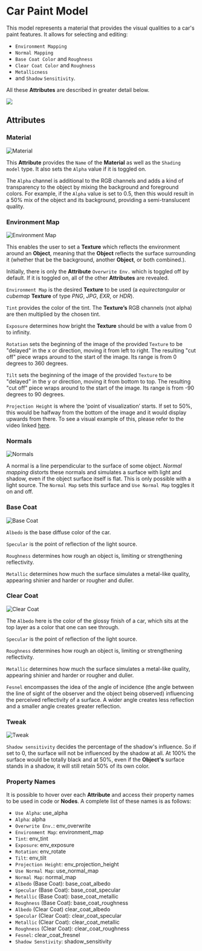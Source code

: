 # Car Paint Model

This model represents a material that provides the visual qualities to a car's paint features. It allows for selecting and editing: 

* `Environment Mapping`
* `Normal Mapping`
* `Base Coat Color` and `Roughness`
* `Clear Coat Color` and `Roughness` 
* `Metallicness` 
* and `Shadow` `Sensitivity`.

All these **Attributes** are described in greater detail below. 

![](../../.gitbook/assets/carpaintmodel0.png)

## Attributes

### Material

![Material](../../.gitbook/assets/carpaintmodel1.png)

This **Attribute** provides the `Name` of the **Material** as well as the `Shading model` type. It also sets the `Alpha` value if it is toggled on. 

The `Alpha` channel is additional to the RGB channels and adds a kind of transparency to the object by mixing the background and foreground colors. For example, if the `Alpha` value is set to 0.5, then this would result in a 50% mix of the object and its background, providing a semi-translucent quality. 


### Environment Map
![Environment Map](../../.gitbook/assets/pbrenvironmentmap.png)

This enables the user to set a **Texture** which reflects the environment around an **Object**, meaning that the **Object** reflects the surface surrounding it (whether that be the background, another **Object**, or both combined.). 

Initially, there is only the **Attribute** `Overwrite Env.` which is toggled off by default. If it is toggled on, all of the other **Attributes** are revealed. 

`Environment Map` is the desired **Texture** to be used (a *equirectangular* or *cubemap* **Texture** of type *PNG*, *JPG*, *EXR*, or *HDR*). 

`Tint` provides the color of the tint. The **Texture’s** RGB channels (not alpha) are then multiplied by the chosen tint.

`Exposure` determines how bright the **Texture** should be with a value from 0 to infinity.  

`Rotation` sets the beginning of the image of the provided `Texture` to be "delayed" in the x or direction, moving it from left to right. The resulting "cut off" piece wraps around to the start of the image. Its range is from 0 degrees to 360 degrees. 

`Tilt` sets the beginning of the image of the provided `Texture` to be "delayed" in the y or direction, moving it from bottom to top. The resulting "cut off" piece wraps around to the start of the image. Its range is from -90 degrees to 90 degrees. 

`Projection Height` is where the ‘point of visualization’ starts. If set to 50%, this would be halfway from the bottom of the image and it would display upwards from there. To see a visual example of this, please refer to the video linked [here](https://www.youtube.com/watch?v=7axPpWTcFrw). 


### Normals
![Normals](../../.gitbook/assets/carpaint-attr-normals.png)

A normal is a line perpendicular to the surface of some object. *Normal mapping* distorts these normals and simulates a surface with light and shadow, even if the object surface itself is flat. This is only possible with a light source. The `Normal Map` sets this surface and `Use Normal Map` toggles it on and off. 


### Base Coat
![Base Coat](../../.gitbook/assets/carpaintmodel2.png)

`Albedo` is the base diffuse color of the car. 

`Specular` is the point of reflection of the light source. 

`Roughness` determines how rough an object is, limiting or strengthening reflectivity. 

`Metallic` determines how much the surface simulates a metal-like quality, appearing shinier and harder or rougher and duller.   


### Clear Coat
![Clear Coat](../../.gitbook/assets/carmodel3.png)

The `Albedo` here is the color of the glossy finish of a car, which sits at the top layer as a color that one can see through. 

`Specular` is the point of reflection of the light source. 

`Roughness` determines how rough an object is, limiting or strengthening reflectivity. 

`Metallic` determines how much the surface simulates a metal-like quality, appearing shinier and harder or rougher and duller. 

`Fesnel` encompasses the idea of the angle of incidence (the angle between the line of sight of the observer and the object being observed) influencing the perceived reflectivity of a surface. A wider angle creates less reflection and a smaller angle creates greater reflection.


### Tweak
![Tweak](../../.gitbook/assets/carpaint-attr-tweak.png)

`Shadow sensitivity` decides the percentage of the shadow's influence. So if set to 0, the surface will not be influenced by the shadow at all. At 100% the surface would be totally black and at 50%, even if the **Object's** surface stands in a shadow, it will still retain 50% of its own color.

### Property Names

It is possible to hover over each **Attribute** and access their property names to be used in code or **Nodes**. A complete list of these names is as follows:

* `Use Alpha`: use_alpha
* `Alpha`: alpha
* `Overwrite Env.`: env_overwrite
* `Environment Map`: environment_map
* `Tint`: env_tint
* `Exposure`: env_exposure
* `Rotation`: env_rotate
* `Tilt`: env_tilt
* `Projection Height`: env_projection_height
* `Use Normal Map`: use_normal_map
* `Normal Map`: normal_map
* `Albedo` (Base Coat): base_coat_albedo
* `Specular` (Base Coat): base_coat_specular
* `Metallic` (Base Coat): base_coat_metallic
* `Roughness` (Base Coat): base_coat_roughness
* `Albedo` (Clear Coat) clear_coat_albedo
* `Specular` (Clear Coat): clear_coat_specular
* `Metallic` (Clear Coat): clear_coat_metallic
* `Roughness` (Clear Coat): clear_coat_roughness
* `Fesnel`: clear_coat_fresnel
* `Shadow Senstivity`: shadow_sensitivity

